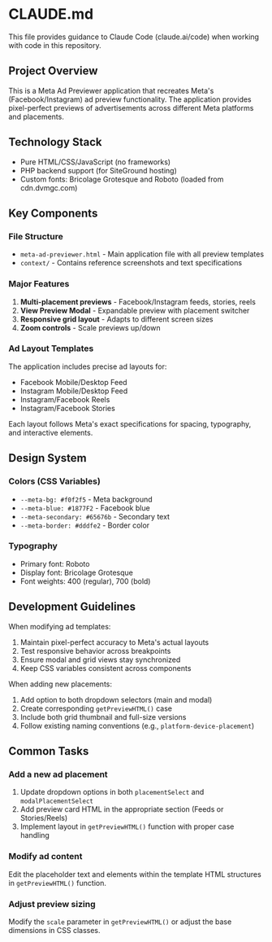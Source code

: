 # CLAUDE.md

This file provides guidance to Claude Code (claude.ai/code) when working with code in this repository.

## Project Overview

This is a Meta Ad Previewer application that recreates Meta's (Facebook/Instagram) ad preview functionality. The application provides pixel-perfect previews of advertisements across different Meta platforms and placements.

## Technology Stack

- Pure HTML/CSS/JavaScript (no frameworks)
- PHP backend support (for SiteGround hosting)
- Custom fonts: Bricolage Grotesque and Roboto (loaded from cdn.dvmgc.com)

## Key Components

### File Structure
- `meta-ad-previewer.html` - Main application file with all preview templates
- `context/` - Contains reference screenshots and text specifications

### Major Features
1. **Multi-placement previews** - Facebook/Instagram feeds, stories, reels
2. **View Preview Modal** - Expandable preview with placement switcher
3. **Responsive grid layout** - Adapts to different screen sizes
4. **Zoom controls** - Scale previews up/down

### Ad Layout Templates

The application includes precise ad layouts for:
- Facebook Mobile/Desktop Feed
- Instagram Mobile/Desktop Feed  
- Instagram/Facebook Reels
- Instagram/Facebook Stories

Each layout follows Meta's exact specifications for spacing, typography, and interactive elements.

## Design System

### Colors (CSS Variables)
- `--meta-bg: #f0f2f5` - Meta background
- `--meta-blue: #1877F2` - Facebook blue
- `--meta-secondary: #65676b` - Secondary text
- `--meta-border: #dddfe2` - Border color

### Typography
- Primary font: Roboto
- Display font: Bricolage Grotesque
- Font weights: 400 (regular), 700 (bold)

## Development Guidelines

When modifying ad templates:
1. Maintain pixel-perfect accuracy to Meta's actual layouts
2. Test responsive behavior across breakpoints
3. Ensure modal and grid views stay synchronized
4. Keep CSS variables consistent across components

When adding new placements:
1. Add option to both dropdown selectors (main and modal)
2. Create corresponding `getPreviewHTML()` case
3. Include both grid thumbnail and full-size versions
4. Follow existing naming conventions (e.g., `platform-device-placement`)

## Common Tasks

### Add a new ad placement
1. Update dropdown options in both `placementSelect` and `modalPlacementSelect`
2. Add preview card HTML in the appropriate section (Feeds or Stories/Reels)
3. Implement layout in `getPreviewHTML()` function with proper case handling

### Modify ad content
Edit the placeholder text and elements within the template HTML structures in `getPreviewHTML()` function.

### Adjust preview sizing
Modify the `scale` parameter in `getPreviewHTML()` or adjust the base dimensions in CSS classes.